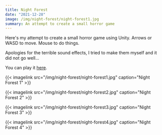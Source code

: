```yaml
---
title: Night Forest
date: "2021-12-28"
image: /img/night-forest/night-forest1.jpg
summary: An attempt to create a small horror game
---
```


Here's my attempt to create a small horror game using Unity. 
Arrows or WASD to move. Mouse to do things.

Apologies for the terrible sound effects, I tried to make them myself and it did not go well...

You can play it [here](https://jasemagee.itch.io/night-forest).

{{< imagelink src="/img/night-forest/night-forest1.jpg" caption="Night Forest 1" >}}

{{< imagelink src="/img/night-forest/night-forest2.jpg" caption="Night Forest 2" >}}

{{< imagelink src="/img/night-forest/night-forest3.jpg" caption="Night Forest 3" >}}

{{< imagelink src="/img/night-forest/night-forest4.jpg" caption="Night Forest 4" >}}

